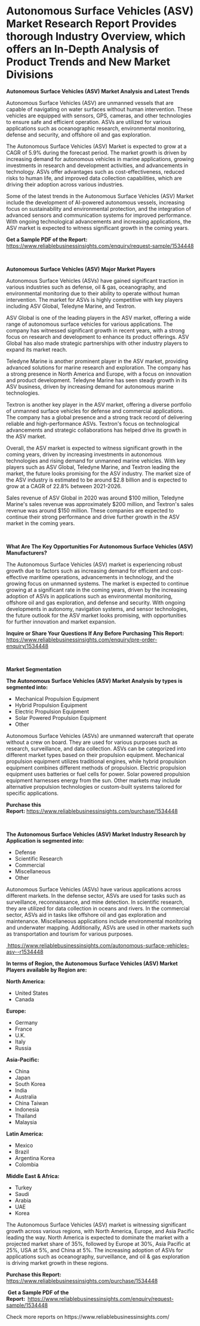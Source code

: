 <p><h1>Autonomous Surface Vehicles (ASV) Market Research Report Provides thorough Industry Overview, which offers an In-Depth Analysis of Product Trends and New Market Divisions</h1></p><p><strong>Autonomous Surface Vehicles (ASV) Market Analysis and Latest Trends</strong></p>
<p><p>Autonomous Surface Vehicles (ASV) are unmanned vessels that are capable of navigating on water surfaces without human intervention. These vehicles are equipped with sensors, GPS, cameras, and other technologies to ensure safe and efficient operation. ASVs are utilized for various applications such as oceanographic research, environmental monitoring, defense and security, and offshore oil and gas exploration.</p><p>The Autonomous Surface Vehicles (ASV) Market is expected to grow at a CAGR of 5.9% during the forecast period. The market growth is driven by increasing demand for autonomous vehicles in marine applications, growing investments in research and development activities, and advancements in technology. ASVs offer advantages such as cost-effectiveness, reduced risks to human life, and improved data collection capabilities, which are driving their adoption across various industries.</p><p>Some of the latest trends in the Autonomous Surface Vehicles (ASV) Market include the development of AI-powered autonomous vessels, increasing focus on sustainability and environmental protection, and the integration of advanced sensors and communication systems for improved performance. With ongoing technological advancements and increasing applications, the ASV market is expected to witness significant growth in the coming years.</p></p>
<p><strong>Get a Sample PDF of the Report:&nbsp;</strong> <a href="https://www.reliablebusinessinsights.com/enquiry/request-sample/1534448">https://www.reliablebusinessinsights.com/enquiry/request-sample/1534448</a></p>
<p>&nbsp;</p>
<p><strong>Autonomous Surface Vehicles (ASV) Major Market Players</strong></p>
<p><p>Autonomous Surface Vehicles (ASVs) have gained significant traction in various industries such as defense, oil & gas, oceanography, and environmental monitoring due to their ability to operate without human intervention. The market for ASVs is highly competitive with key players including ASV Global, Teledyne Marine, and Textron.</p><p>ASV Global is one of the leading players in the ASV market, offering a wide range of autonomous surface vehicles for various applications. The company has witnessed significant growth in recent years, with a strong focus on research and development to enhance its product offerings. ASV Global has also made strategic partnerships with other industry players to expand its market reach.</p><p>Teledyne Marine is another prominent player in the ASV market, providing advanced solutions for marine research and exploration. The company has a strong presence in North America and Europe, with a focus on innovation and product development. Teledyne Marine has seen steady growth in its ASV business, driven by increasing demand for autonomous marine technologies.</p><p>Textron is another key player in the ASV market, offering a diverse portfolio of unmanned surface vehicles for defense and commercial applications. The company has a global presence and a strong track record of delivering reliable and high-performance ASVs. Textron's focus on technological advancements and strategic collaborations has helped drive its growth in the ASV market.</p><p>Overall, the ASV market is expected to witness significant growth in the coming years, driven by increasing investments in autonomous technologies and rising demand for unmanned marine vehicles. With key players such as ASV Global, Teledyne Marine, and Textron leading the market, the future looks promising for the ASV industry. The market size of the ASV industry is estimated to be around $2.8 billion and is expected to grow at a CAGR of 22.8% between 2021-2026.</p><p>Sales revenue of ASV Global in 2020 was around $100 million, Teledyne Marine's sales revenue was approximately $200 million, and Textron's sales revenue was around $150 million. These companies are expected to continue their strong performance and drive further growth in the ASV market in the coming years.</p></p>
<p>&nbsp;</p>
<p><strong>What Are The Key Opportunities For Autonomous Surface Vehicles (ASV) Manufacturers?</strong></p>
<p><p>The Autonomous Surface Vehicles (ASV) market is experiencing robust growth due to factors such as increasing demand for efficient and cost-effective maritime operations, advancements in technology, and the growing focus on unmanned systems. The market is expected to continue growing at a significant rate in the coming years, driven by the increasing adoption of ASVs in applications such as environmental monitoring, offshore oil and gas exploration, and defense and security. With ongoing developments in autonomy, navigation systems, and sensor technologies, the future outlook for the ASV market looks promising, with opportunities for further innovation and market expansion.</p></p>
<p><strong>Inquire or Share Your Questions If Any Before Purchasing This Report:</strong> <a href="https://www.reliablebusinessinsights.com/enquiry/pre-order-enquiry/1534448">https://www.reliablebusinessinsights.com/enquiry/pre-order-enquiry/1534448</a></p>
<p>&nbsp;</p>
<p><strong>Market Segmentation</strong></p>
<p><strong>The Autonomous Surface Vehicles (ASV) Market Analysis by types is segmented into:</strong></p>
<p><ul><li>Mechanical Propulsion Equipment</li><li>Hybrid Propulsion Equipment</li><li>Electric Propulsion Equipment</li><li>Solar Powered Propulsion Equipment</li><li>Other</li></ul></p>
<p><p>Autonomous Surface Vehicles (ASVs) are unmanned watercraft that operate without a crew on board. They are used for various purposes such as research, surveillance, and data collection. ASVs can be categorized into different market types based on their propulsion equipment. Mechanical propulsion equipment utilizes traditional engines, while hybrid propulsion equipment combines different methods of propulsion. Electric propulsion equipment uses batteries or fuel cells for power. Solar powered propulsion equipment harnesses energy from the sun. Other markets may include alternative propulsion technologies or custom-built systems tailored for specific applications.</p></p>
<p><strong>Purchase this Report:&nbsp;</strong><a href="https://www.reliablebusinessinsights.com/purchase/1534448">https://www.reliablebusinessinsights.com/purchase/1534448</a></p>
<p>&nbsp;</p>
<p><strong>The Autonomous Surface Vehicles (ASV) Market Industry Research by Application is segmented into:</strong></p>
<p><ul><li>Defense</li><li>Scientific Research</li><li>Commercial</li><li>Miscellaneous</li><li>Other</li></ul></p>
<p><p>Autonomous Surface Vehicles (ASVs) have various applications across different markets. In the defense sector, ASVs are used for tasks such as surveillance, reconnaissance, and mine detection. In scientific research, they are utilized for data collection in oceans and rivers. In the commercial sector, ASVs aid in tasks like offshore oil and gas exploration and maintenance. Miscellaneous applications include environmental monitoring and underwater mapping. Additionally, ASVs are used in other markets such as transportation and tourism for various purposes.</p></p>
<p><a href="https://www.reliablebusinessinsights.com/autonomous-surface-vehicles-asv--r1534448">&nbsp;https://www.reliablebusinessinsights.com/autonomous-surface-vehicles-asv--r1534448</a></p>
<p><strong>In terms of Region, the Autonomous Surface Vehicles (ASV) Market Players available by Region are:</strong></p>
<p>
    <p> <strong> North America: </strong>
        <ul>
            <li>United States</li>
            <li>Canada</li>
        </ul>
        </p> 
    <p> <strong> Europe: </strong>
        <ul>
            <li>Germany</li>
            <li>France</li>
            <li>U.K.</li>
            <li>Italy</li>
            <li>Russia</li>
        </ul>
        </p> 
    <p> <strong> Asia-Pacific: </strong>
        <ul>
            <li>China</li>
            <li>Japan</li>
            <li>South Korea</li>
            <li>India</li>
            <li>Australia</li>
            <li>China Taiwan</li>
            <li>Indonesia</li>
            <li>Thailand</li>
            <li>Malaysia</li>
        </ul>
        </p> 
    <p> <strong> Latin America: </strong>
        <ul>
            <li>Mexico</li>
            <li>Brazil</li>
            <li>Argentina Korea</li>
            <li>Colombia</li>
        </ul>
        </p> 
    <p> <strong> Middle East & Africa: </strong>
        <ul>
            <li>Turkey</li>
            <li>Saudi</li>
            <li>Arabia</li>
            <li>UAE</li>
            <li>Korea</li>
        </ul>
    </p>
    </p>
<p><p>The Autonomous Surface Vehicles (ASV) market is witnessing significant growth across various regions, with North America, Europe, and Asia Pacific leading the way. North America is expected to dominate the market with a projected market share of 35%, followed by Europe at 30%, Asia Pacific at 25%, USA at 5%, and China at 5%. The increasing adoption of ASVs for applications such as oceanography, surveillance, and oil & gas exploration is driving market growth in these regions.</p></p>
<p><strong>Purchase this Report: </strong><a href="https://www.reliablebusinessinsights.com/purchase/1534448">https://www.reliablebusinessinsights.com/purchase/1534448</a></p>
<p>&nbsp;<strong>Get a Sample PDF of the Report:&nbsp;&nbsp;</strong><a href="https://www.reliablebusinessinsights.com/enquiry/request-sample/1534448">https://www.reliablebusinessinsights.com/enquiry/request-sample/1534448</a></p>
<p><strong></strong></p>
<p>Check more reports on https://www.reliablebusinessinsights.com/</p>